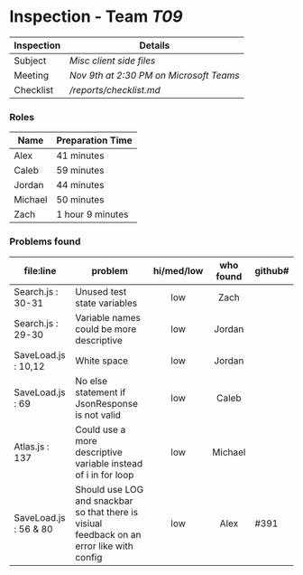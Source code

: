 # Inspection - Team *T09* 
 
| Inspection | Details |
| ----- | ----- |
| Subject | *Misc client side files* |
| Meeting | *Nov 9th at 2:30 PM on Microsoft Teams* |
| Checklist | */reports/checklist.md* |

### Roles

| Name | Preparation Time |
| ---- | ---- |
| Alex | 41 minutes |
| Caleb | 59 minutes |
| Jordan | 44 minutes |
| Michael | 50 minutes |
| Zach | 1 hour 9 minutes |

### Problems found

| file:line | problem | hi/med/low | who found | github#  |
| --- | --- | :---: | :---: | --- |
| Search.js : 30-31 | Unused test state variables | low | Zach |  |
| Search.js : 29-30 | Variable names could be more descriptive | low | Jordan |
| SaveLoad.js : 10,12 | White space | low | Jordan |
| SaveLoad.js : 69 | No else statement if JsonResponse is not valid  | low | Caleb |
| Atlas.js : 137 | Could use a more descriptive variable instead of i in for loop  | low | Michael |
| SaveLoad.js : 56 & 80| Should use LOG and snackbar so that there is visiual feedback on an error like with config | low | Alex | #391 |
